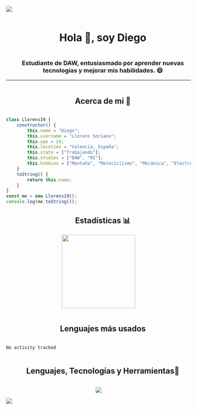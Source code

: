 <img src="https://user-images.githubusercontent.com/73097560/115834477-dbab4500-a447-11eb-908a-139a6edaec5c.gif">

<div id="user-content-toc">
  <ul align="center">
    <summary><h1 style="display: inline-block">Hola 👋, soy Diego</h1></summary>
    <h3>Estudiante de DAW, entusiasmado por aprender nuevas tecnologías y mejorar mis habilidades. 😄</h3>
  </ul>
</div>
<hr>

<div id="user-content-toc">
  <ul align="center">
    <summary><h2 style="display: inline-block">Acerca de mi 📜</h2></summary>
  </ul>
</div>

```javascript
class Llorens19 {
    constructor() {
        this.name = "Diego";
        this.username = "Llorens Soriano";
        this.age = 24;
        this.location = "Valencia, España";
        this.state = ["Trabajando"];
        this.studies = ["DAW", "RI"];
        this.hobbies = ["Montaña", "Motociclismo", "Mecánica", "Electrónica"];
    }
    toString() {
        return this.name;
    }
}
const me = new Llorens19();
console.log(me.toString());
```

<div id="user-content-toc">
  <ul align="center">
    <summary><h2>Estadísticas 📊</h2></summary>
  </ul>
</div>

<div align="center">
  <a href="https://github.com/Llorens19">
    <img height=200 align="center" src="https://github-readme-stats.vercel.app/api?username=Llorens19&show_icons=true&theme=tokyonight" />
  </a>
</div>

<div id="user-content-toc">
  <ul align="center">
    <summary><h2 style="display: inline-block">Lenguajes más usados </h2></summary>
  </ul>
</div>

  <!--START_SECTION:waka-->

```txt
No activity tracked
```

<!--END_SECTION:waka-->

<div id="user-content-toc">
  <ul align="center">
    <summary><h2 style="display: inline-block">Lenguajes, Tecnologías y Herramientas🚀</h2></summary>
  </ul>
</div>

<p align="center">
    <a href="https://skillicons.dev">
        <img src="https://skillicons.dev/icons?i=java,javascript,php,python,cpp,cs,html,css,mysql,mongodb,visualstudio,vscode,eclipse,git&c=5&bg=transparent" />    
    </a>
</p>

<img src="https://user-images.githubusercontent.com/73097560/115834477-dbab4500-a447-11eb-908a-139a6edaec5c.gif">

